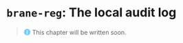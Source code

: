 # `brane-reg`: The local audit log
> <img src="../../assets/img/info.png" alt="info" width="16" style="margin-top: 2px; margin-bottom: -2px"/> This chapter will be written soon.
